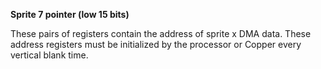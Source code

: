 **Sprite 7 pointer (low 15 bits)**

These pairs of registers contain the address of sprite x DMA data. These address registers must be initialized by the processor or Copper every vertical blank time.

